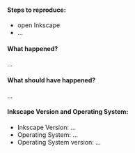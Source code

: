 <!-- Please report new issues at https://inkscape.org/report; this tracker is for staff-confirmed issues only.
     See our full bug reporting guidelines at https://inkscape.org/contribute/report-bugs/ -->

#### Steps to reproduce:
<!-- Describe what you did (step-by-step) so we can reproduce: -->

- open Inkscape
- ...

#### What happened?

...

#### What should have happened?

...

#### Inkscape Version and Operating System:

- Inkscape Version: ... <!-- (run inkscape -V or copy from Help → About Inkscape, top right) -->
- Operating System: ...
- Operating System version: ...

<!-- Example file:
Attach a sample file (or files) highlighting the issue, if appropriate. -->
